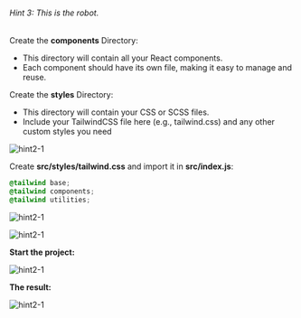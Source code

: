 ###### Hint 3: This is the robot.


Create the **components** Directory:
   * This directory will contain all your React components.
   * Each component should have its own file, making it easy to manage and reuse.

Create the **styles** Directory:
   * This directory will contain your CSS or SCSS files.
   * Include your TailwindCSS file here (e.g., tailwind.css) and any other custom styles you need


![hint2-1](/portfolio-page-1/milestone-1/hint3-1.png "")

Create **src/styles/tailwind.css** and import it in **src/index.js**:
```css
@tailwind base;
@tailwind components;
@tailwind utilities;
```

![hint2-1](/portfolio-page-1/milestone-1/hint3-2.png "")

![hint2-1](/portfolio-page-1/milestone-1/hint3-3.png "")

**Start the project:**

![hint2-1](/portfolio-page-1/milestone-1/hint3-4.png "")

**The result:**

![hint2-1](/portfolio-page-1/milestone-1/hint3-5.png "")
